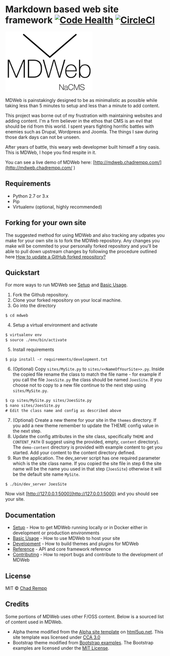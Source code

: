 # Markdown based web site framework [![Code Health](https://landscape.io/github/crempp/mdweb/feature/PylintCleanup/landscape.svg?style=flat)](https://landscape.io/github/crempp/mdweb/feature/PylintCleanup) [![CircleCI](https://circleci.com/gh/crempp/mdweb.svg?style=svg)](https://circleci.com/gh/crempp/mdweb)

![Demo](docs/images/MDWeb_logo_275x190.png?raw=true)

MDWeb is painstakingly designed to be as minimalistic as possible while taking 
less than 5 minutes to setup and less than a minute to add content.

This project was borne out of my frustration with maintaining websites and 
adding content. I'm a firm believer in the ethos that CMS is an evil that 
should be rid from this world. I spent years fighting horrific battles with 
enemies such as Drupal, Wordpress and Joomla. The things I saw during those
dark days can not be unseen.

After years of battle, this weary web developmer built himself a tiny oasis.
This is MDWeb, I hope you find respite in it.

You can see a live demo of MDWeb here: [http://mdweb.chadrempp.com/](http://mdweb.chadrempp.com/ )

## Requirements


* Python 2.7 or 3.x
* Pip
* Virtualenv (optional, highly recommended)

## Forking for your own site


The suggested method for using MDWeb and also tracking any udpates you make for
your own site is to fork the MDWeb repository. Any changes you make will be
commited to your personally forked repository and you'll be able to pull down
upstream changes by following the procedure outlined here 
[How to update a GitHub forked repository?](http://stackoverflow.com/a/7244456/1436323)

## Quickstart


For more ways to run MDWeb see [Setup](docs/setup.md) and [Basic Usage](docs/basic_usage.md).

1. Fork the Github repository.
2. Clone your forked repository on your local machine.
3. Go into the directory
```
$ cd mdweb
```
4. Setup a virtual environment and activate
```
$ virtualenv env
$ source ./env/bin/activate
```
5. Install requirements
```
$ pip install -r requirements/development.txt
```
6. (Optional) Copy `sites/MySite.py` to `sites/<<NameOfYourSite>>.py`. Inside the copied file rename the class to match the file name - for example if you call the file `JoesSite.py` the class should be named `JoesSite`. If you choose not to copy to a new file continue to the next step using `sites/MySite.py`.
```
$ cp sites/MySite.py sites/JoesSite.py
$ nano sites/JoesSite.py
# Edit the class name and config as described above
```
7. (Optional) Create a new theme for your site in the `themes` directory. If you add a new theme remember to update the THEME config value in the next step.
8. Update the config attributes in the site class, specifically `THEME` and `CONTENT_PATH` (I suggest using the provided, empty, `content` directory). The `demo-content` directory is provided with example content to get you started. Add your content to the content directory defined.
9. Run the application. The dev_server script has one required parameter which is the site class name. If you copied the site file in step 6 the site name will be the name you used in that step (`JoesSite`) otherwise it will be the default site name `MySite`.
```
$ ./bin/dev_server JoesSite
```

Now visit [http://127.0.0.1:5000](http://127.0.0.1:5000) and you should see your site.

## Documentation

* [Setup](docs/setup.md) - How to get MDWeb running locally or in Docker either in development or production environments
* [Basic Usage](docs/basic_usage.md) - How to use MDWeb to host your site
* [Development](docs/development.md) - How to build themes and plugins for MDWeb
* [Reference](docs/reference.md) - API and core framework reference
* [Contributing](docs/contributing.md) - How to report bugs and contribute to the development of MDWeb

## License

MIT © [Chad Rempp](https://github.com/crempp/mdweb/blob/master/LICENSE.txt)

## Credits

Some portions of MDWeb uses other F/OSS content. Below is a sourced list of content used in MDWeb.
* Alpha theme modified from the [Alpha site template](http://html5up.net/alpha) on [html5up.net](http://html5up.net).
This site template was licensed under [CCA 3.0](html5up.net/license)
* Bootstrap theme modified from [Bootstrap examples](http://getbootstrap.com/getting-started/#examples).
The Bootstrap examples are licensed under the [MIT License](https://github.com/twbs/bootstrap/blob/master/LICENSE).
